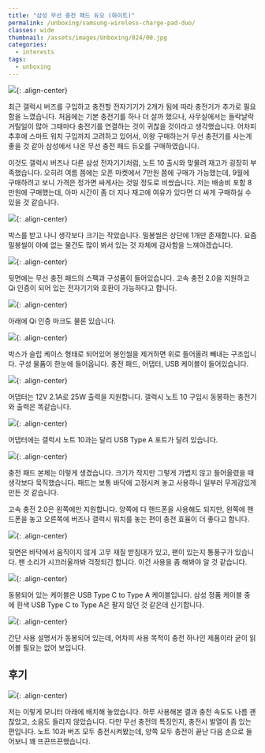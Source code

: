 ```yaml
---
title: "삼성 무선 충전 패드 듀오 (화이트)"
permalink: /unboxing/samsung-wireless-charge-pad-duo/
classes: wide
thumbnail: /assets/images/Unboxing/024/00.jpg
categories:
  - interests
tags:
  - unboxing
---
```


![](/assets/images/Unboxing/024/00.jpg){: .align-center}

최근 갤럭시 버즈를 구입하고 충전할 전자기기가 2개가 됨에 따라 충전기가 추가로 필요함을 느꼈습니다. 처음에는 기본 충전기를 하나 더 살까 했으나, 사무실에서는 들락날락 거릴일이 많아 그때마다 충전기를 연결하는 것이 귀찮을 것이라고 생각했습니다. 어차피 추후에 스마트 워치 구입까지 고려하고 있어서, 이왕 구매하는거 무선 충전기를 사는게 좋을 것 같아 삼성에서 나온 무선 충전 패드 듀오를 구매하였습니다.

이것도 갤럭시 버즈나 다른 삼성 전자기기처럼, 노트 10 출시와 맞물려 재고가 굉장히 부족했습니다. 오히려 여름 쯤에는 오픈 마켓에서 7만원 쯤에 구매가 가능했는데, 9월에 구매하려고 보니 가격은 정가면 싸게사는 것일 정도로 비쌌습니다. 저는 배송비 포함 8만원에 구매했는데, 아마 시간이 좀 더 지나 재고에 여유가 있다면 더 싸게 구매하실 수 있을 것 같습니다.

![](/assets/images/Unboxing/024/01.jpg){: .align-center}

박스를 받고 나니 생각보다 크기는 작았습니다. 밀봉씰은 상단에 1개만 존재합니다. 요즘 밀봉씰이 아예 없는 물건도 많이 봐서 있는 것 자체에 감사함을 느껴야겠습니다.

![](/assets/images/Unboxing/024/02.jpg){: .align-center}

뒷면에는 무선 충전 패드의 스펙과 구성품이 들어있습니다. 고속 충전 2.0을 지원하고 Qi 인증이 되어 있는 전자기기와 호환이 가능하다고 합니다.

![](/assets/images/Unboxing/024/03.jpg){: .align-center}

아래에 Qi 인증 마크도 물론 있습니다.

![](/assets/images/Unboxing/024/04.jpg){: .align-center}

박스가 슬립 케이스 형태로 되어있어 봉인씰을 제거하면 위로 들어올려 빼내는 구조입니다. 구성 물품이 한눈에 들어옵니다. 충전 패드, 어댑터, USB 케이블이 들어있습니다.

![](/assets/images/Unboxing/024/05.jpg){: .align-center}

어댑터는 12V 2.1A로 25W 출력을 지원합니다. 갤럭시 노트 10 구입시 동봉하는 충전기와 출력은 똑같습니다.

![](/assets/images/Unboxing/024/06.jpg){: .align-center}

어댑터에는 갤럭시 노트 10과는 달리 USB Type A 포트가 달려 있습니다.

![](/assets/images/Unboxing/024/07.jpg){: .align-center}

충전 패드 본체는 이렇게 생겼습니다. 크기가 작지만 그렇게 가볍지 않고 들어올렸을 때 생각보다 묵직했습니다. 패드는 보통 바닥에 고정시켜 놓고 사용하니 일부러 무게감있게 만든 것 같습니다.

고속 충전 2.0은 왼쪽에만 지원합니다. 양쪽에 다 핸드폰을 사용해도 되지만, 왼쪽에 핸드폰을 놓고 오른쪽에 버즈나 갤럭시 워치를 놓는 편이 충전 효율이 더 좋다고 합니다.

![](/assets/images/Unboxing/024/08.jpg){: .align-center}

뒷면은 바닥에서 움직이지 않게 고무 재질 받침대가 있고, 팬이 있는지 통풍구가 있습니다. 팬 소리가 시끄러울까봐 걱정되긴 합니다. 이건 사용을 좀 해봐야 알 것 같습니다.

![](/assets/images/Unboxing/024/09.jpg){: .align-center}

동봉되어 있는 케이블은 USB Type C to Type A 케이블입니다. 삼성 정품 케이블 중에 흰색 USB Type C to Type A은 팔지 않던 것 같은데 신기합니다.

![](/assets/images/Unboxing/024/10.jpg){: .align-center}

간단 사용 설명서가 동봉되어 있는데, 어차피 사용 목적이 충전 하나인 제품이라 굳이 읽어볼 필요는 없어 보입니다.

## 후기

![](/assets/images/Unboxing/024/11.jpg){: .align-center}

저는 이렇게 모니터 아래에 배치해 놓았습니다. 하루 사용해본 결과 충전 속도도 나름 괜찮았고, 소음도 들리지 않았습니다. 다만 무선 충전의 특징인지, 충전시 발열이 좀 있는 편입니다. 노트 10과 버즈 모두 충전시켜봤는데, 양쪽 모두 충전이 끝난 다음 손으로 들어보니 꽤 뜨끈뜨끈했습니다.